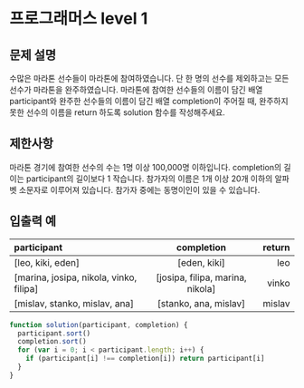 # 프로그래머스 level 1

## 문제 설명

수많은 마라톤 선수들이 마라톤에 참여하였습니다.
단 한 명의 선수를 제외하고는 모든 선수가 마라톤을 완주하였습니다.
마라톤에 참여한 선수들의 이름이 담긴 배열 participant와 완주한 선수들의 이름이 담긴 배열 completion이 주어질 때, 완주하지 못한 선수의 이름을 return 하도록 solution 함수를 작성해주세요.

## 제한사항

마라톤 경기에 참여한 선수의 수는 1명 이상 100,000명 이하입니다.
completion의 길이는 participant의 길이보다 1 작습니다.
참가자의 이름은 1개 이상 20개 이하의 알파벳 소문자로 이루어져 있습니다.
참가자 중에는 동명이인이 있을 수 있습니다.

## 입출력 예

| participant                             |            completion            | return |
| :-------------------------------------- | :------------------------------: | -----: |
| [leo, kiki, eden]                       |           [eden, kiki]           |    leo |
| [marina, josipa, nikola, vinko, filipa] | [josipa, filipa, marina, nikola] |  vinko |
| [mislav, stanko, mislav, ana]           |      [stanko, ana, mislav]       | mislav |

```js
function solution(participant, completion) {
  participant.sort()
  completion.sort()
  for (var i = 0; i < participant.length; i++) {
    if (participant[i] !== completion[i]) return participant[i]
  }
}
```
